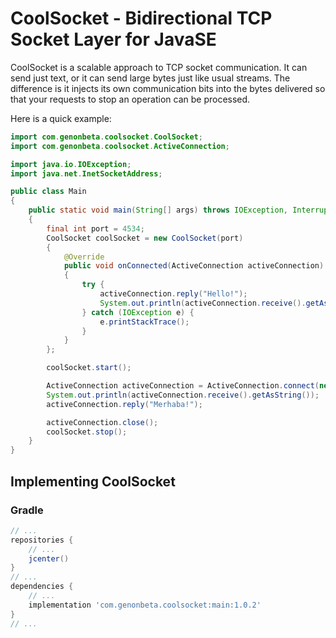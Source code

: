 # CoolSocket - Bidirectional TCP Socket Layer for JavaSE

CoolSocket is a scalable approach to TCP socket communication. It can send just text, or it can send large bytes just 
like usual streams. The difference is it injects its own communication bits into the bytes delivered so that your 
requests to stop an operation can be processed.

Here is a quick example:

```java
import com.genonbeta.coolsocket.CoolSocket;
import com.genonbeta.coolsocket.ActiveConnection;

import java.io.IOException;
import java.net.InetSocketAddress;

public class Main
{
    public static void main(String[] args) throws IOException, InterruptedException
    {
        final int port = 4534;
        CoolSocket coolSocket = new CoolSocket(port)
        {
            @Override
            public void onConnected(ActiveConnection activeConnection)
            {
                try {
                    activeConnection.reply("Hello!");
                    System.out.println(activeConnection.receive().getAsString());
                } catch (IOException e) {
                    e.printStackTrace();
                }
            }
        };

        coolSocket.start();

        ActiveConnection activeConnection = ActiveConnection.connect(new InetSocketAddress(port), 0);
        System.out.println(activeConnection.receive().getAsString());
        activeConnection.reply("Merhaba!");

        activeConnection.close();
        coolSocket.stop();
    }
}
```

## Implementing CoolSocket

### Gradle

```groovy
// ...
repositories {
    // ...
    jcenter()
}
// ...
dependencies {
    // ...
    implementation 'com.genonbeta.coolsocket:main:1.0.2'
}
// ...
```